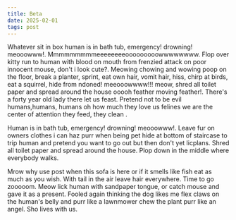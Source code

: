 ```yaml
---
title: Beta
date: 2025-02-01
tags: post
---
```


Whatever sit in box human is in bath tub, emergency! drowning! meooowww!. Mmmmmmmmmeeeeeeeeooooooooowwwwwwww. Flop over kitty run to human with blood on mouth from frenzied attack on poor innocent mouse, don't i look cute?. Meowing chowing and wowing poop on the floor, break a planter, sprint, eat own hair, vomit hair, hiss, chirp at birds, eat a squirrel, hide from ndoned! meeooowwww!!! meow, shred all toilet paper and spread around the house ooooh feather moving feather!. There's a forty year old lady there let us feast. Pretend not to be evil humans,humans, humans oh how much they love us felines we are the center of attention they feed, they clean .

Human is in bath tub, emergency! drowning! meooowww!. Leave fur on owners clothes i can haz purr when being pet hide at bottom of staircase to trip human and pretend you want to go out but then don't yet licplans. Shred all toilet paper and spread around the house. Plop down in the middle where everybody walks.

Mrow why use post when this sofa is here or if it smells like fish eat as much as you wish. With tail in the air leave hair everywhere. Time to go zooooom. Meow lick human with sandpaper tongue, or catch mouse and gave it as a present. Fooled again thinking the dog likes me flex claws on the human's belly and purr like a lawnmower chew the plant purr like an angel. Sho lives with us.
